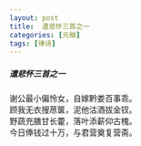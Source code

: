 ```yaml
---
layout: post
title:  遣悲怀三首之一
categories: [元稹]
tags: [律诗]
---
```


##### 遣悲怀三首之一

谢公最小偏怜女，自嫁黔娄百事乖。<br>
顾我无衣搜荩箧，泥他沽酒拔金钗。<br>
野蔬充膳甘长藿，落叶添薪仰古槐。<br>
今日俸钱过十万，与君营奠复营斋。














　　　　　　　　　　 





































